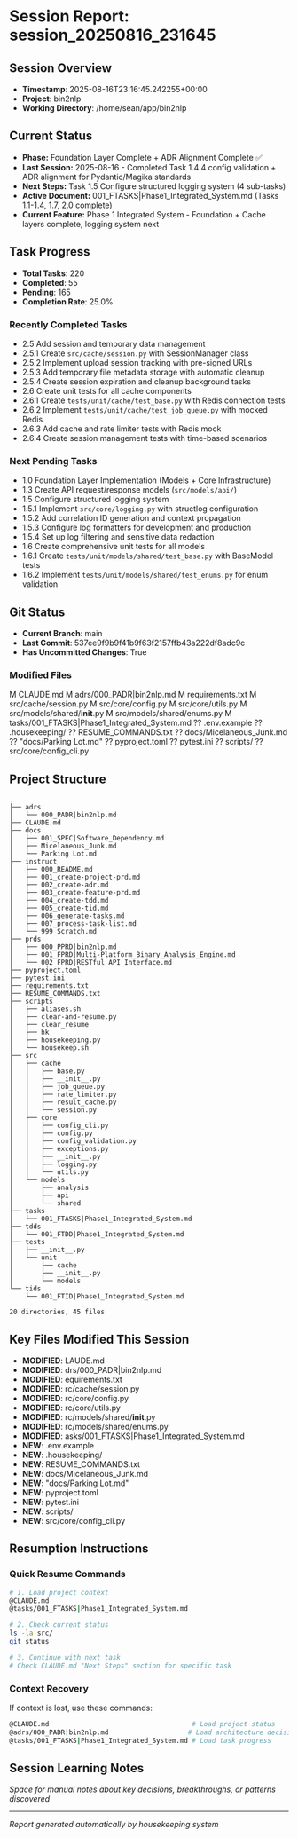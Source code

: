 # Session Report: session_20250816_231645

## Session Overview
- **Timestamp**: 2025-08-16T23:16:45.242255+00:00
- **Project**: bin2nlp
- **Working Directory**: /home/sean/app/bin2nlp

## Current Status
- **Phase:** Foundation Layer Complete + ADR Alignment Complete ✅
- **Last Session:** 2025-08-16 - Completed Task 1.4.4 config validation + ADR alignment for Pydantic/Magika standards
- **Next Steps:** Task 1.5 Configure structured logging system (4 sub-tasks)
- **Active Document:** 001_FTASKS|Phase1_Integrated_System.md (Tasks 1.1-1.4, 1.7, 2.0 complete)
- **Current Feature:** Phase 1 Integrated System - Foundation + Cache layers complete, logging system next


## Task Progress
- **Total Tasks**: 220
- **Completed**: 55
- **Pending**: 165
- **Completion Rate**: 25.0%

### Recently Completed Tasks
- 2.5 Add session and temporary data management
- 2.5.1 Create `src/cache/session.py` with SessionManager class
- 2.5.2 Implement upload session tracking with pre-signed URLs
- 2.5.3 Add temporary file metadata storage with automatic cleanup
- 2.5.4 Create session expiration and cleanup background tasks
- 2.6 Create unit tests for all cache components
- 2.6.1 Create `tests/unit/cache/test_base.py` with Redis connection tests
- 2.6.2 Implement `tests/unit/cache/test_job_queue.py` with mocked Redis
- 2.6.3 Add cache and rate limiter tests with Redis mock
- 2.6.4 Create session management tests with time-based scenarios

### Next Pending Tasks
- 1.0 Foundation Layer Implementation (Models + Core Infrastructure)
- 1.3 Create API request/response models (`src/models/api/`)
- 1.5 Configure structured logging system
- 1.5.1 Implement `src/core/logging.py` with structlog configuration
- 1.5.2 Add correlation ID generation and context propagation
- 1.5.3 Configure log formatters for development and production
- 1.5.4 Set up log filtering and sensitive data redaction
- 1.6 Create comprehensive unit tests for all models
- 1.6.1 Create `tests/unit/models/shared/test_base.py` with BaseModel tests
- 1.6.2 Implement `tests/unit/models/shared/test_enums.py` for enum validation

## Git Status
- **Current Branch**: main
- **Last Commit**: 537ee9f9b9f41b9f63f2157ffb43a222df8adc9c
- **Has Uncommitted Changes**: True

### Modified Files
M CLAUDE.md
M adrs/000_PADR|bin2nlp.md
M requirements.txt
M src/cache/session.py
M src/core/config.py
M src/core/utils.py
M src/models/shared/__init__.py
M src/models/shared/enums.py
M tasks/001_FTASKS|Phase1_Integrated_System.md
?? .env.example
?? .housekeeping/
?? RESUME_COMMANDS.txt
?? docs/Micelaneous_Junk.md
?? "docs/Parking Lot.md"
?? pyproject.toml
?? pytest.ini
?? scripts/
?? src/core/config_cli.py

## Project Structure
```
.
├── adrs
│   └── 000_PADR|bin2nlp.md
├── CLAUDE.md
├── docs
│   ├── 001_SPEC|Software_Dependency.md
│   ├── Micelaneous_Junk.md
│   └── Parking Lot.md
├── instruct
│   ├── 000_README.md
│   ├── 001_create-project-prd.md
│   ├── 002_create-adr.md
│   ├── 003_create-feature-prd.md
│   ├── 004_create-tdd.md
│   ├── 005_create-tid.md
│   ├── 006_generate-tasks.md
│   ├── 007_process-task-list.md
│   └── 999_Scratch.md
├── prds
│   ├── 000_PPRD|bin2nlp.md
│   ├── 001_FPRD|Multi-Platform_Binary_Analysis_Engine.md
│   └── 002_FPRD|RESTful_API_Interface.md
├── pyproject.toml
├── pytest.ini
├── requirements.txt
├── RESUME_COMMANDS.txt
├── scripts
│   ├── aliases.sh
│   ├── clear-and-resume.py
│   ├── clear_resume
│   ├── hk
│   ├── housekeeping.py
│   └── housekeep.sh
├── src
│   ├── cache
│   │   ├── base.py
│   │   ├── __init__.py
│   │   ├── job_queue.py
│   │   ├── rate_limiter.py
│   │   ├── result_cache.py
│   │   └── session.py
│   ├── core
│   │   ├── config_cli.py
│   │   ├── config.py
│   │   ├── config_validation.py
│   │   ├── exceptions.py
│   │   ├── __init__.py
│   │   ├── logging.py
│   │   └── utils.py
│   └── models
│       ├── analysis
│       ├── api
│       └── shared
├── tasks
│   └── 001_FTASKS|Phase1_Integrated_System.md
├── tdds
│   └── 001_FTDD|Phase1_Integrated_System.md
├── tests
│   ├── __init__.py
│   └── unit
│       ├── cache
│       ├── __init__.py
│       └── models
└── tids
    └── 001_FTID|Phase1_Integrated_System.md

20 directories, 45 files

```

## Key Files Modified This Session
- **MODIFIED**: LAUDE.md
- **MODIFIED**: drs/000_PADR|bin2nlp.md
- **MODIFIED**: equirements.txt
- **MODIFIED**: rc/cache/session.py
- **MODIFIED**: rc/core/config.py
- **MODIFIED**: rc/core/utils.py
- **MODIFIED**: rc/models/shared/__init__.py
- **MODIFIED**: rc/models/shared/enums.py
- **MODIFIED**: asks/001_FTASKS|Phase1_Integrated_System.md
- **NEW**: .env.example
- **NEW**: .housekeeping/
- **NEW**: RESUME_COMMANDS.txt
- **NEW**: docs/Micelaneous_Junk.md
- **NEW**: "docs/Parking Lot.md"
- **NEW**: pyproject.toml
- **NEW**: pytest.ini
- **NEW**: scripts/
- **NEW**: src/core/config_cli.py

## Resumption Instructions

### Quick Resume Commands
```bash
# 1. Load project context
@CLAUDE.md
@tasks/001_FTASKS|Phase1_Integrated_System.md

# 2. Check current status
ls -la src/
git status

# 3. Continue with next task
# Check CLAUDE.md "Next Steps" section for specific task
```

### Context Recovery
If context is lost, use these commands:
```bash
@CLAUDE.md                                    # Load project status
@adrs/000_PADR|bin2nlp.md                    # Load architecture decisions
@tasks/001_FTASKS|Phase1_Integrated_System.md # Load task progress
```

## Session Learning Notes
*Space for manual notes about key decisions, breakthroughs, or patterns discovered*

---
*Report generated automatically by housekeeping system*
